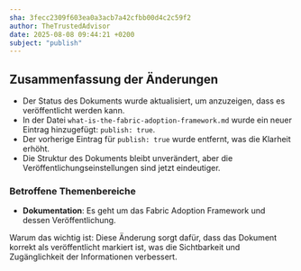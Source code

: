 ```yaml
---
sha: 3fecc2309f603ea0a3acb7a42cfbb00d4c2c59f2
author: TheTrustedAdvisor
date: 2025-08-08 09:44:21 +0200
subject: "publish"
---
```


  ## Zusammenfassung der Änderungen

- Der Status des Dokuments wurde aktualisiert, um anzuzeigen, dass es veröffentlicht werden kann.
- In der Datei `what-is-the-fabric-adoption-framework.md` wurde ein neuer Eintrag hinzugefügt: `publish: true`.
- Der vorherige Eintrag für `publish: true` wurde entfernt, was die Klarheit erhöht.
- Die Struktur des Dokuments bleibt unverändert, aber die Veröffentlichungseinstellungen sind jetzt eindeutiger.

### Betroffene Themenbereiche
- **Dokumentation**: Es geht um das Fabric Adoption Framework und dessen Veröffentlichung.

Warum das wichtig ist: Diese Änderung sorgt dafür, dass das Dokument korrekt als veröffentlicht markiert ist, was die Sichtbarkeit und Zugänglichkeit der Informationen verbessert.

